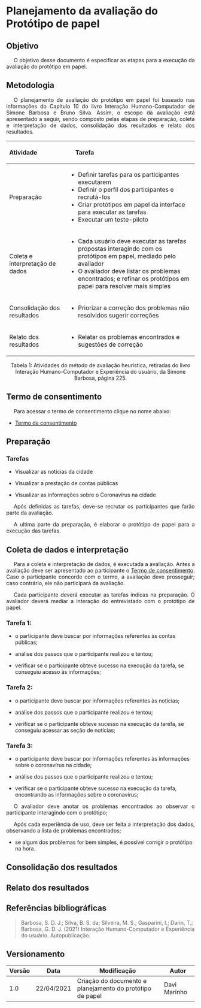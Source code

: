 # Planejamento da avaliação do Protótipo de papel

## Objetivo
<p style="text-indent: 20px; text-align: justify">
O objetivo desse documento é especificar as etapas para a execução da avaliação do protótipo em papel.
</p>

## Metodologia
<p style="text-indent: 20px; text-align: justify">
O planejamento de avaliação do protótipo em papel foi baseado nas informações do Capítulo 10 do livro Interação Humano-Computador de Simone Barbosa e Bruno Silva. Assim, o escopo da avaliação está apresentado a seguir, sendo composto pelas etapas de preparação, coleta e interpretação de dados, consolidação dos resultados e relato dos resultados.
</p>

| Atividade | <p style="text-indent: 20px;">Tarefa</p> |
|:--|:---|
| Preparação | <ul><li>Definir tarefas para os participantes executarem</li> <li>Definir o perfil dos participantes e recrutá-los</li><li>Criar protótipos em papel da interface para executar as tarefas</li><li>Executar um teste-piloto</li></ul> |
| Coleta e interpretação de dados |  <ul><li>Cada usuário deve executar as tarefas propostas interagindo com os protótipos em papel, mediado pelo avaliador</li><li>O avaliador deve listar os problemas encontrados; e refinar os protótipos em papel para resolver mais simples</li> </ul> |
| Consolidação dos resultados | <ul><li>Priorizar a correção dos problemas não resolvidos sugerir correções</li></ul> |
| Relato dos resultados | <ul><li>Relatar os problemas encontrados e sugestões de correção</li></ul> |

<center>
<figcaption>Tabela 1: Atividades do método de avaliação heurística, retiradas do livro Interação Humano-Computador e Experiência do usuário, da Simone Barbosa, página 225.</figcaption>
</center>

## Termo de consentimento
<p style="text-indent: 20px; text-align: justify">
Para acessar o termo de consentimento clique no nome abaixo:
</p>

- <p><a href="../termo-de-consentimento">Termo de consentimento</a></p>

## Preparação

### Tarefas

<ul><li>Visualizar as notícias da cidade</li></ul>
<ul><li>Visualizar a prestação de contas públicas</li></ul>
<ul><li>Visualizar as informações sobre o Coronavírus na cidade</li></ul>

<p style="text-indent: 20px; text-align: justify">
Após definidas as tarefas, deve-se recrutar os participantes que farão parte da avaliação.
</p>

<p style="text-indent: 20px; text-align: justify">
A ultima parte da preparação, é elaborar o protótipo de papel para a execução das tarefas.
</p>

## Coleta de dados e interpretação

<p style="text-indent: 20px; text-align: justify">
Para a coleta e interpretação de dados, é executada a avaliação. Antes a avaliação deve ser apresentado ao participante o <a href="../termo-de-consentimento">Termo de consentimento</a>. Caso o participante concorde com o termo, a avaliação deve prosseguir; caso contrário, ele não participará da avaliação.
</p>

<p style="text-indent: 20px; text-align: justify">
Cada participante deverá executar as tarefas indicas na preparação. O avaliador deverá mediar a interação do entrevistado com o protótipo de papel.
</p>

### Tarefa 1:
<ul><li>o participante deve buscar por informações referentes às contas públicas;</li></ul>
<ul><li>análise dos passos que o participante realizou e tentou;</li></ul>
<ul><li>verificar se o participante obteve sucesso na execução da tarefa, se conseguiu acesso às informações;</li></ul>

### Tarefa 2:
<ul><li>o participante deve buscar por informações referentes às notícias;</li></ul>
<ul><li>análise dos passos que o participante realizou e tentou;</li></ul>
<ul><li>verificar se o participante obteve sucesso na execução da tarefa, se conseguiu acessar as seção de notícias;</li></ul>

### Tarefa 3:
<ul><li>o participante deve buscar por informações referentes às informações sobre o coronavírus na cidade;</li></ul>
<ul><li>análise dos passos que o participante realizou e tentou;</li></ul>
<ul><li>verificar se o participante obteve sucesso na execução da tarefa, encontrando as informações sobre o coronavirus;</li></ul>

<p style="text-indent: 20px; text-align: justify">
O avaliador deve anotar os problemas encontrados ao observar o participante interagindo com o protótipo;
</p>

<p style="text-indent: 20px; text-align: justify">
Após cada experiência de uso, deve ser feita a interpretação dos dados, observando a lista de problemas encontrados;
<ul><li>se algum dos problemas for bem simples, é possível corrigir o protótipo na hora.</li></ul>
</p>

## Consolidação dos resultados

## Relato dos resultados

## Referências bibliográficas

> Barbosa, S. D. J.; Silva, B. S. da; Silveira, M. S.; Gasparini, I.; Darin, T.; Barbosa, G. D. J. (2021) Interação Humano-Computador e Experiência do usuário. Autopublicação.

## Versionamento

| Versão | Data | Modificação | Autor |
|--|--|--|--|
| 1.0 | 22/04/2021 | Criação do documento e planejamento do protótipo de papel | Davi Marinho |